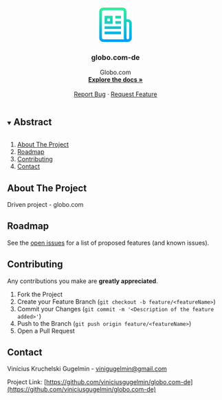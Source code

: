 <p align="center">
  <a href="https://github.com/viniciusgugelmin/globo.com-de">
    <img src="info/readme.png" alt="readme-logo" width="80" height="80">
  </a>

  <h3 align="center">globo.com-de</h3>

  <p align="center">
    Globo.com
    <br />
    <a href="https://github.com/viniciusgugelmin/globo.com-de"><strong>Explore the docs »</strong></a>
    <br />
    <br />
    <a href="https://github.com/viniciusgugelmin/globo.com-de/issues">Report Bug</a>
    ·
    <a href="https://github.com/viniciusgugelmin/globo.com-de/issues">Request Feature</a>
  </p>
</p>


<details open="open">
  <summary><h2 style="display: inline-block">Abstract</h2></summary>
  <ol>
    <li>
      <a href="#about-the-project">About The Project</a>
    </li>
    <li><a href="#roadmap">Roadmap</a></li>
    <li><a href="#contributing">Contributing</a></li>
    <li><a href="#contact">Contact</a></li>
  </ol>
</details>



## About The Project

Driven project - globo.com

## Roadmap

See the [open issues](https://github.com/viniciusgugelmin/globo.com-de/issues) for a list of proposed features (and known issues).



## Contributing

Any contributions you make are **greatly appreciated**.

1. Fork the Project
2. Create your Feature Branch (`git checkout -b feature/<featureName>`)
3. Commit your Changes (`git commit -m '<Description of the feature added>'`)
4. Push to the Branch (`git push origin feature/<featureName>`)
5. Open a Pull Request



## Contact

Vinícius Kruchelski Gugelmin - vinigugelmin@gmail.com

Project Link: [https://github.com/viniciusgugelmin/globo.com-de](https://github.com/viniciusgugelmin/globo.com-de)

